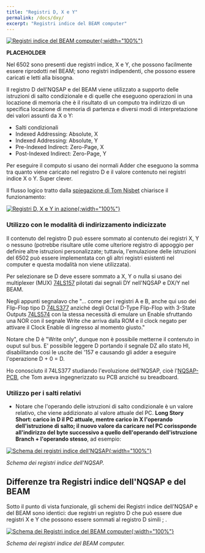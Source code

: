 ```yaml
---
title: "Registri D, X e Y"
permalink: /docs/dxy/
excerpt: "Registri indice del BEAM computer"
---
```

[![Registri indice del BEAM computer](../../assets/dxy/60-beam-dxy.png "Registri indice del BEAM computer"){:width="100%"}](../../assets/dxy/60-beam-dxy.png)

**PLACEHOLDER**

Nel 6502 sono presenti due registri indice, X e Y, che possono facilmente essere riprodotti nel BEAM; sono registri indipendenti, che possono essere caricati e letti alla bisogna.

Il registro D dell'NQSAP e del BEAM viene utilizzato a supporto delle istruzioni di salto condizionale e di quelle che eseguono operazioni in una locazione di memoria che è il risultato di un computo tra indirizzo di un specifica locazione di memoria di partenza e diversi modi di interpretazione dei valori assunti da X o Y:

- Salti condizionali
- Indexed Addressing: Absolute, X
- Indexed Addressing: Absolute, Y
- Pre-Indexed Indirect: Zero-Page, X
- Post-Indexed Indirect: Zero-Page, Y

Per eseguire il computo si usano dei normali Adder che eseguono la somma tra quanto viene caricato nel registro D e il valore contenuto nei registri indice X o Y. Super clever.

Il flusso logico tratto dalla <a href = "https://tomnisbet.github.io/nqsap/docs/dxy-registers/" target = "_blank">spiegazione di Tom Nisbet</a> chiarisce il funzionamento:

[![Registri D, X e Y in azione](../../assets/dxy/60-dxy-nqsap-tom-flow.png "Registri D, X e Y in azione"){:width="100%"}](../../assets/dxy/60-dxy-nqsap-tom-flow.png)

### Utilizzo con le modalità di indirizzamento indicizzate

Il contenuto del registro D può essere sommato al contenuto dei registri X, Y o nessuno (potrebbe risultare utile come ulteriore registro di appoggio per definire altre istruzioni personalizzate; tuttavia, l'emulazione delle istruzioni del 6502 può essere implementata con gli altri registri esistenti nel computer e questa modalità non viene utilizzata).

Per selezionare se D deve essere sommato a X, Y o nulla si usano dei multiplexer (MUX) <a href = "https://www.ti.com/lit/ds/symlink/sn74ls157.pdf" target = "_blank">74LS157</a> pilotati dai segnali DY nell'NQSAP e DX/Y nel BEAM.

Negli appunti segnalavo che "... come per i registri A e B, anche qui uso dei Flip-Flop tipo D <a href="https://www.ti.com/lit/ds/symlink/sn54ls377.pdf" target="_blank">74LS377</a> anziché degli Octal D-Type Flip-Flop with 3-State Outputs <a href="https://www.onsemi.com/pdf/datasheet/74vhc574-d.pdf" target="_blank">74LS574</a> con la stessa necessità di emulare un Enable sfruttando una NOR con il segnale Write che arriva dalla ROM e il clock negato per attivare il Clock Enable di ingresso al momento giusto."

Notare che D è "Write only", dunque non è possibile metterne il contenuto in ouput sul bus. E' possibile leggere D portando il segnale DZ allo stato HI, disabilitando così le uscite dei '157 e causando gli adder a eseguire l'operazione D + 0 = D.

Ho conosciuto il 74LS377 studiando l'evoluzione dell'NQSAP, cioè l'<a href = "https://tomnisbet.github.io/nqsap-pcb/" target="_blank">NQSAP-PCB</a>, che Tom aveva ingegnerizzato su PCB anziché su breadboard.

### Utilizzo per i salti relativi

- Notare che l'operando delle istruzioni di salto condizionale è un valore relativo, che viene addizionato al valore attuale del PC. **Long Story Short: carico in D il PC attuale, mentre carico in X l'operando dell'istruzione di salto; il nuovo valore da caricare nel PC corissponde all'indirizzo del byte successivo a quello dell'operando dell'istruzione Branch + l'operando stesso**, ad esempio:


[![Schema dei registri indice dell'NQSAP](../../assets/dxy/60-nqsap-dxy-schema.png "Schema dei registri indice dell'NQSAP"){:width="100%"}](../../assets/dxy/60-nqsap-dxy-schema.png)

*Schema dei registri indice dell'NQSAP.*


## Differenze tra Registri indice dell'NQSAP e del BEAM

Sotto il punto di vista funzionale, gli schemi dei Registri indice dell'NQSAP e del BEAM sono identici: due registri un registro D che può essere due registri X e Y che possono essere sommati al registro D simili ; .

[![Schema dei Registri indice del BEAM computer](../../assets/dxy/60-dxy-beam-schema.png "Schema dei Registri indice del BEAM computer"){:width="100%"}](../../assets/dxy/60-dxy-beam-schema.png)

*Schema dei registri indice del BEAM computer.*

